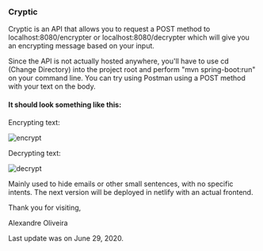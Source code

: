 ### Cryptic

Cryptic is an API that allows you to request a POST method to localhost:8080/encrypter 
or localhost:8080/decrypter which will give you an encrypting message based on your input. 

Since the API is not actually hosted anywhere, you'll have to use cd (Change Directory) into
the project root and perform "mvn spring-boot:run" on your command line. You can try using
Postman using a POST method with your text on the body.

#### It should look something like this:
Encrypting text:

![encrypt](https://imgur.com/hZA9fgU.png)

Decrypting text:

![decrypt](https://imgur.com/g4Crd0Z.png)

Mainly used to hide emails or other small sentences, with no specific intents. 
The next version will be deployed in netlify with an actual frontend.

Thank you for visiting,

Alexandre Oliveira

Last update was on June 29, 2020.
